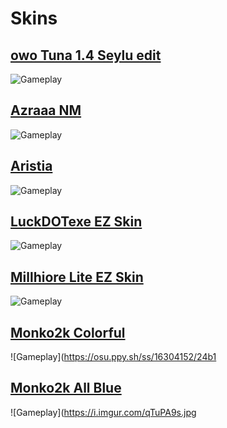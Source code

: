 # Skins

## [owo Tuna 1.4 Seylu edit](https://drive.google.com/file/d/1NVooU0atBQDK5QEv0r5aVBCMRkEhOgrQ/view?usp=sharing)
![Gameplay](https://osu.ppy.sh/ss/16304122/7e54)

## [Azraaa NM](https://drive.google.com/file/d/1JIGsxjihXxbq4_4UR20TlZ5fYqH1KPDF/view?usp=sharing)
![Gameplay](https://osu.ppy.sh/ss/16304127/e80d)

## [Aristia](https://drive.google.com/file/d/1NgmPdprSaQeU93__0ltNJTLLGJWyOxw9/view?usp=sharing)
![Gameplay](https://osu.ppy.sh/ss/16304135/86f7)

## [LuckDOTexe EZ Skin](https://drive.google.com/file/d/1STlPjlG7HPn2aoIbRJeRaSZFks0I0-xI/view?usp=sharing)
![Gameplay](https://osu.ppy.sh/ss/16304139/db8b)

## [Millhiore Lite EZ Skin](https://drive.google.com/file/d/1Jp-3eXM9SKCtKxropOJjBUyZLf4mcILn/view?usp=sharing)
![Gameplay](https://osu.ppy.sh/ss/16304144/0881)

## [Monko2k Colorful](https://drive.google.com/file/d/11bQ9zz60jYccShjgNGX_wXaBEbqJN-Dd/view?usp=sharing)
![Gameplay](https://osu.ppy.sh/ss/16304152/24b1

## [Monko2k All Blue](https://drive.google.com/file/d/1sbZnZkI4WKBuO91jJN24fzH2JQBmXq5T/view?usp=sharing)
![Gameplay](https://i.imgur.com/qTuPA9s.jpg
